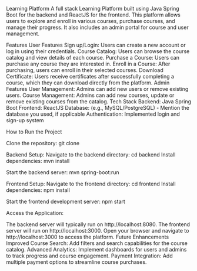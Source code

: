 Learning Platform
A full stack Learning Platform built using Java Spring Boot for the backend and ReactJS for the frontend. This platform allows users to explore and enroll in various courses, purchase courses, and manage their progress. It also includes an admin portal for course and user management.

Features
User Features
Sign up/Login: Users can create a new account or log in using their credentials.
Course Catalog: Users can browse the course catalog and view details of each course.
Purchase a Course: Users can purchase any course they are interested in.
Enroll in a Course: After purchasing, users can enroll in their selected courses.
Download Certificate: Users receive certificates after successfully completing a course, which they can download directly from the platform.
Admin Features
User Management: Admins can add new users or remove existing users.
Course Management: Admins can add new courses, update or remove existing courses from the catalog.
Tech Stack
Backend: Java Spring Boot
Frontend: ReactJS
Database: (e.g., MySQL/PostgreSQL) - Mention the database you used, if applicable
Authentication: Implemented login and sign-up system


How to Run the Project

Clone the repository:
git clone <repository-url>

Backend Setup:
Navigate to the backend directory:
cd backend
Install dependencies:
mvn install

Start the backend server:
mvn spring-boot:run

Frontend Setup:
Navigate to the frontend directory:
cd frontend
Install dependencies:
npm install

Start the frontend development server:
npm start

Access the Application:

The backend server will typically run on http://localhost:8080.
The frontend server will run on http://localhost:3000.
Open your browser and navigate to http://localhost:3000 to access the platform.
Future Enhancements
Improved Course Search: Add filters and search capabilities for the course catalog.
Advanced Analytics: Implement dashboards for users and admins to track progress and course engagement.
Payment Integration: Add multiple payment options to streamline course purchases.
